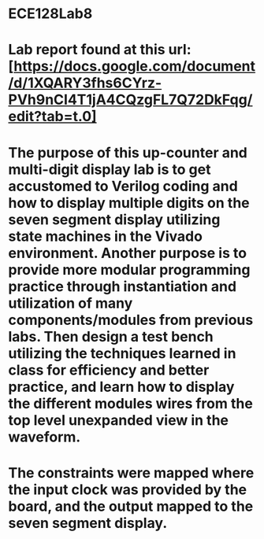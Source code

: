 # ECE128Lab8

# Lab report found at this url: [https://docs.google.com/document/d/1XQARY3fhs6CYrz-PVh9nCI4T1jA4CQzgFL7Q72DkFqg/edit?tab=t.0]

# The purpose of this up-counter and multi-digit display lab is to get accustomed to Verilog coding and how to display multiple digits on the seven segment display utilizing state machines in the Vivado environment. Another purpose is to provide more modular programming practice through instantiation and utilization of many components/modules from previous labs. Then design a test bench utilizing the techniques learned in class for efficiency and better practice, and learn how to display the different modules wires from the top level unexpanded view in the waveform.


# The constraints were mapped where the input clock was provided by the board, and the output mapped to the seven segment display.

